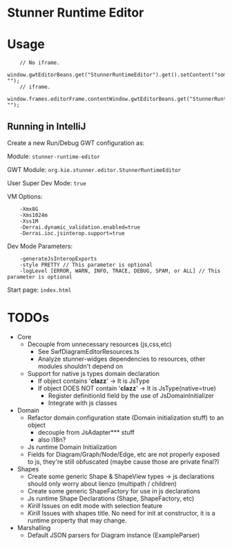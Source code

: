# Stunner Runtime Editor

# Usage

        // No iframe.
        window.gwtEditorBeans.get("StunnerRuntimeEditor").get().setContent("somePath", "");
        // iframe.
        window.frames.editorFrame.contentWindow.gwtEditorBeans.get("StunnerRuntimeEditor").get().setContent("somePath", "");

## Running in IntelliJ

Create a new Run/Debug GWT configuration as:

Module: `stunner-runtime-editor`

GWT Module: `org.kie.stunner.editor.StunnerRuntimeEditor`

User Super Dev Mode: `true`

VM Options:

        -Xmx8G
        -Xms1024m
        -Xss1M
        -Derrai.dynamic_validation.enabled=true
        -Derrai.ioc.jsinterop.support=true

Dev Mode Parameters:

        -generateJsInteropExports
        -style PRETTY // This parameter is optional
        -logLevel [ERROR, WARN, INFO, TRACE, DEBUG, SPAM, or ALL] // This parameter is optional

Start page: `index.html`

# TODOs

- Core
  - Decouple from unnecessary resources (js,css,etc)
    - See SwfDiagramEditorResources.ts
    - Analyze stunner-widges dependencies to resources, other modules shouldn't depend on
  - Support for native js types domain declaration
    - If object contains '**clazz**' -> It is JsType
    - If object DOES NOT contain '**clazz**' -> It is JsType(native=true)
      - Register definitionId field by the use of JsDomainInitializer
      - Integrate with js classes
- Domain
  - Refactor domain configuration state (Domain initialization stuff) to an object
    - decouple from JsAdapter\*\*\* stuff
    - also i18n?
  - Js runtime Domain Initialization
  - Fields for Diagram/Graph/Node/Edge, etc are not properly exposed to js, they're still obfuscated (maybe cause those are private final?)
- Shapes
  - Create some generic Shape & ShapeView types -> js declarations should only worry about lienzo (multipath / children)
  - Create some generic ShapeFactory for use in js declarations
  - Js runtime Shape Declarations (Shape, ShapeFactory, etc)
  - _Kirill_ Issues on edit mode with selection feature
  - _Kirill_ Issues with shapes title. No need for init at constructor, it is a runtime property that may change.
- Marshalling
  - Default JSON parsers for Diagram instance (ExampleParser)
